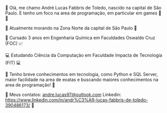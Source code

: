 :wave:  Olá, me chamo André Lucas Fabbris de Toledo, nascido na capital de São Paulo.
E tenho um foco na area de programação, em particular em games :facepunch::space_invader:

:city_sunset: Atualmente morando na Zona Norte da capital de São Paulo :city_sunset:

:microscope: Cursado 3 anos em Engenharia Química em Faculdades Oswaldo Cruz (FOC) :chart_with_upwards_trend:

:computer: Estudando Ciência da Computação em Faculdade Impacta de Tecnologia (FIT) :computer:

:bookmark_tabs: Tenho breve conhecimentos em tecnologia, como Python e SQL Server, maior facilidade na area de exatas e buscando maiores conhecimentos na area de programação! :bookmark_tabs:

:speech_balloon: Meus contatos: andre.lucas97@outlook.com Linkedin: https://www.linkedin.com/in/andr%C3%A9-lucas-fabbris-de-toledo-390486173/ :speech_balloon:
